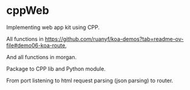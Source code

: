 # cppWeb

Implementing web app kit using CPP.

All functions in https://github.com/ruanyf/koa-demos?tab=readme-ov-file#demo06-koa-route,

And all functions in morgan.

Package to CPP lib and Python module.

From port listening to html request parsing (json parsing) to router.
